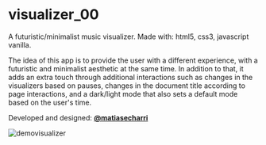 # visualizer_00
A futuristic/minimalist music visualizer. Made with: html5, css3, javascript vanilla. 

The idea of this app is to provide the user with a different experience, with a futuristic and minimalist aesthetic at the same time. In addition to that, it adds an extra touch through additional interactions such as changes in the visualizers based on pauses, changes in the document title according to page interactions, and a dark/light mode that also sets a default mode based on the user's time.

Developed and designed: **[@matiasecharri](https://github.com/matiasecharri)**





![demovisualizer](https://github.com/matiasecharri/visualizer_00/assets/114617122/f3ecce67-30f0-4250-bccc-e2a1811bc856)
